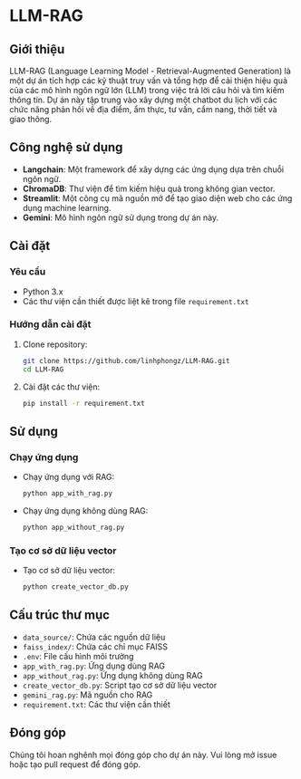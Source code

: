 # LLM-RAG

## Giới thiệu

LLM-RAG (Language Learning Model - Retrieval-Augmented Generation) là một dự án tích hợp các kỹ thuật truy vấn và tổng hợp để cải thiện hiệu quả của các mô hình ngôn ngữ lớn (LLM) trong việc trả lời câu hỏi và tìm kiếm thông tin. Dự án này tập trung vào xây dựng một chatbot du lịch với các chức năng phản hồi về địa điểm, ẩm thực, tư vấn, cẩm nang, thời tiết và giao thông. 




## Công nghệ sử dụng

- **Langchain**: Một framework để xây dựng các ứng dụng dựa trên chuỗi ngôn ngữ.
- **ChromaDB**: Thư viện để tìm kiếm hiệu quả trong không gian vector.
- **Streamlit**: Một công cụ mã nguồn mở để tạo giao diện web cho các ứng dụng machine learning.
- **Gemini**: Mô hình ngôn ngữ sử dụng trong dự án này.

## Cài đặt

### Yêu cầu

- Python 3.x
- Các thư viện cần thiết được liệt kê trong file `requirement.txt`

### Hướng dẫn cài đặt

1. Clone repository:
    ```bash
    git clone https://github.com/linhphongz/LLM-RAG.git
    cd LLM-RAG
    ```
2. Cài đặt các thư viện:
    ```bash
    pip install -r requirement.txt
    ```

## Sử dụng

### Chạy ứng dụng

- Chạy ứng dụng với RAG:
    ```bash
    python app_with_rag.py
    ```
- Chạy ứng dụng không dùng RAG:
    ```bash
    python app_without_rag.py
    ```

### Tạo cơ sở dữ liệu vector

- Tạo cơ sở dữ liệu vector:
    ```bash
    python create_vector_db.py
    ```

## Cấu trúc thư mục

- `data_source/`: Chứa các nguồn dữ liệu
- `faiss_index/`: Chứa các chỉ mục FAISS
- `.env`: File cấu hình môi trường
- `app_with_rag.py`: Ứng dụng dùng RAG
- `app_without_rag.py`: Ứng dụng không dùng RAG
- `create_vector_db.py`: Script tạo cơ sở dữ liệu vector
- `gemini_rag.py`: Mã nguồn cho RAG
- `requirement.txt`: Các thư viện cần thiết

## Đóng góp

Chúng tôi hoan nghênh mọi đóng góp cho dự án này. Vui lòng mở issue hoặc tạo pull request để đóng góp.

